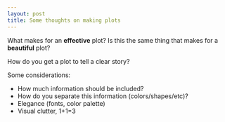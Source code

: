 ```yaml
---
layout: post
title: Some thoughts on making plots
---
```


What makes for an **effective** plot? Is this the same thing that makes for a **beautiful** plot?

How do you get a plot to tell a clear story?

Some considerations:
   -   How much information should be included?
   -   How do you separate this information (colors/shapes/etc)?
   -   Elegance (fonts, color palette)
   -   Visual clutter, 1+1=3
